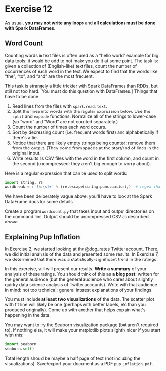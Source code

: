 # Exercise 12
As usual, **you may not write any loops** and **all calculations must be done with Spark DataFrames**.

## Word Count
Counting words in text files is often used as a “hello world” example for big data tools: it would be odd to not make you do it at some point. The task is: given a collection of (English-like) text files, count the number of occurrences of each word in the text. We expect to find that the words like “the”, “to”, and “and” are the most frequent.

This task is strangely a little trickier with Spark DataFrames than RDDs, but still not too hard. [You must do this question with DataFrames.] Things that have to be done:
1. Read lines from the files with `spark.read.text`.
2. Split the lines into words with the regular expression below. Use the `split` and `explode` functions. Normalize all of the strings to lower-case (so “word” and “Word” are not counted separately.)
3. Count the number of times each word occurs.
4. Sort by decreasing count (i.e. frequent words first) and alphabetically if there's a tie.
5. Notice that there are likely empty strings being counted: remove them from the output. (They come from spaces at the start/end of lines in the original input.)
6. Write results as CSV files with the word in the first column, and count in the second (uncompressed: they aren't big enough to worry about). 

Here is a regular expression that can be used to split words:

```Python
import string, re
wordbreak = r'[%s\s]+' % (re.escape(string.punctuation),)  # regex that matches spaces and/or punctuation
```

We have been deliberately vague above: you'll have to look at the Spark DataFrame docs for some details

Create a program `wordcount.py` that takes input and output directories on the command line. Output should be uncompressed CSV as described above.

## Explaining Pup Inflation
In Exercise 2, we started looking at the @dog_rates Twitter account. There, we did initial analysis of the data and presented some results. In Exercise 7, we determined that there was a statistically-significant trend in the ratings.

In this exercise, will will present our results. **Write a summary** of your analysis of these ratings. You should think of this as **a blog post**: written for the general audience (but the general audience who cares about slightly quirky data science analysis of Twitter accounts). Write with that audience in mind: not too technical; general interest explanations of your findings.

You must include **at least two visualizations** of the data. The scatter plot with fit line will likely be one (perhaps with better labels, etc than you produced originally). Come up with another that helps explain what's happening in the data.

You may want to try the Seaborn visualization package (but aren't required to). If nothing else, it will make your matplotlib plots slightly nicer if you start with this:

```Python
import seaborn
seaborn.set()
```
Total length should be maybe a half page of text (not including the visualizations). Save/export your document as a PDF `pup_inflation.pdf`.